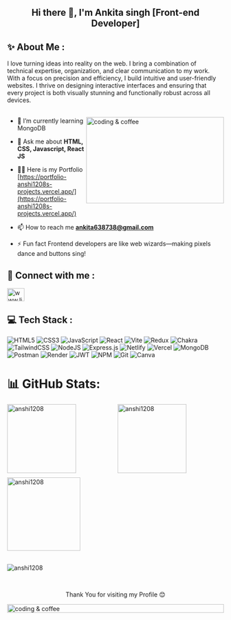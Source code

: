 <h2 align="center">Hi there 👋, I'm Ankita singh [Front-end Developer]</h2>

## ✨ About Me :
I love turning ideas into reality on the web. I bring a combination of technical expertise, organization, and clear communication to my work. With a focus on precision and efficiency, I build intuitive and user-friendly websites. I thrive on designing interactive interfaces and ensuring that every project is both visually stunning and functionally robust across all devices.
<br>
<br>

<img align="right" alt="coding & coffee" width="320" height="200" src="https://cdn.dribbble.com/userupload/9885161/file/original-ea59665ee88d1c9fc1dddca426590a9d.gif">

- 🌱 I’m currently learning MongoDB
  
-  💬 Ask me about **HTML, CSS, Javascript, React JS**

- 👨‍💻 Here is my Portfolio [https://portfolio-anshi1208s-projects.vercel.app/](https://portfolio-anshi1208s-projects.vercel.app/)

- 📫 How to reach me **ankita638738@gmail.com**

- ⚡ Fun fact Frontend developers are like web wizards—making pixels dance and buttons sing!

## 📱 Connect with me :
<p align="left">
<a href="https://www.linkedin.com/in/ankita87/" target="blank"><img align="center" src="https://raw.githubusercontent.com/rahuldkjain/github-profile-readme-generator/master/src/images/icons/Social/linked-in-alt.svg" alt="www.linkedin.com/in/ankita87" height="30" width="40" /></a>
</p>

## 💻 Tech Stack :
<p align="left"> 


![HTML5](https://img.shields.io/badge/html5-%23E34F26.svg?style=for-the-badge&logo=html5&logoColor=white)
![CSS3](https://img.shields.io/badge/css3-%231572B6.svg?style=for-the-badge&logo=css3&logoColor=white) ![JavaScript](https://img.shields.io/badge/javascript-%23323330.svg?style=for-the-badge&logo=javascript&logoColor=%23F7DF1E)
![React](https://img.shields.io/badge/react-%2320232a.svg?style=for-the-badge&logo=react&logoColor=%2361DAFB) ![Vite](https://img.shields.io/badge/vite-%23646CFF.svg?style=for-the-badge&logo=vite&logoColor=white) ![Redux](https://img.shields.io/badge/redux-%23593d88.svg?style=for-the-badge&logo=redux&logoColor=white) ![Chakra](https://img.shields.io/badge/chakra-%234ED1C5.svg?style=for-the-badge&logo=chakraui&logoColor=white)  ![TailwindCSS](https://img.shields.io/badge/tailwindcss-%2338B2AC.svg?style=for-the-badge&logo=tailwind-css&logoColor=white)   ![NodeJS](https://img.shields.io/badge/node.js-6DA55F?style=for-the-badge&logo=node.js&logoColor=white) ![Express.js](https://img.shields.io/badge/express.js-%23404d59.svg?style=for-the-badge&logo=express&logoColor=%2361DAFB) ![Netlify](https://img.shields.io/badge/netlify-%23000000.svg?style=for-the-badge&logo=netlify&logoColor=#00C7B7) ![Vercel](https://img.shields.io/badge/vercel-%23000000.svg?style=for-the-badge&logo=vercel&logoColor=white) ![MongoDB](https://img.shields.io/badge/MongoDB-%234ea94b.svg?style=for-the-badge&logo=mongodb&logoColor=white) ![Postman](https://img.shields.io/badge/Postman-FF6C37?style=for-the-badge&logo=postman&logoColor=white)  ![Render](https://img.shields.io/badge/Render-%46E3B7.svg?style=for-the-badge&logo=render&logoColor=white) ![JWT](https://img.shields.io/badge/JWT-black?style=for-the-badge&logo=JSON%20web%20tokens) ![NPM](https://img.shields.io/badge/NPM-%23CB3837.svg?style=for-the-badge&logo=npm&logoColor=white)  ![Git](https://img.shields.io/badge/git-%23F05033.svg?style=for-the-badge&logo=git&logoColor=white) ![Canva](https://img.shields.io/badge/Canva-%2300C4CC.svg?style=for-the-badge&logo=Canva&logoColor=white) 


</p>

# 📊 GitHub Stats:

<div style="display: grid; grid-template-columns: repeat(2, 1fr); gap: 10px; margin:auto">
    <img height="160px" src="https://github-readme-stats.vercel.app/api/top-langs?username=anshi1208&show_icons=true&locale=en&layout=compact" alt="anshi1208" />
    <img height="160px" src="https://github-readme-stats.vercel.app/api?username=anshi1208&show_icons=true&locale=en" alt="anshi1208" />
    <img height="170px" src="https://github-readme-streak-stats.herokuapp.com/?user=anshi1208&" alt="anshi1208" />
</div>
<br>
<p align="left"> <img src="https://komarev.com/ghpvc/?username=anshi1208&label=Profile%20views&color=0e75b6&style=flat" alt="anshi1208" /> </p>
<br>
<p align="center">Thank You for visiting my Profile 😊</p>
<img align="center" width="100%" height="20px" alt="coding & coffee"  src="https://mir-s3-cdn-cf.behance.net/project_modules/max_1200/a0a02d64025249.5ac4bf6559751.gif">
